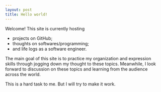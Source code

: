 ```yaml
---
layout: post
title: Hello world!
---
```

Welcome! This site is currently hosting

* projects on GitHub;
* thoughts on softwares/programming;
* and life logs as a software engineer.

The main goal of this site is to practice my organization and expression skills through jogging down my thought to these topics. Meanwhile, I look forward to discussion on these topics and learning from the audience across the world.  

This is a hard task to me. But I will try to make it work.